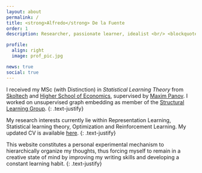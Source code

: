 ```yaml
---
layout: about
permalink: /
title: <strong>Alfredo</strong> De la Fuente
order: 1
description: Researcher, passionate learner, idealist <br/> <blockquote2 class="warning" id="mymotto" title="Motto"><h5> 'Nothing is built on stone, all is built on sand; but we must build as if the sand were stone.' <br/> – Jorge Luis Borges</h5></blockquote2> 

profile:
  align: right
  image: prof_pic.jpg

news: true
social: true
---
```


I received my MSc (with Distinction) in *Statistical Learning Theory* from [Skoltech](https://www.skoltech.ru/en/education/msc-programs/ds/slt/) and [Higher School of Economics](https://www.hse.ru/en/ma/sltheory/), supervised by [Maxim Panov](https://scholar.google.ru/citations?user=BqDhGJQAAAAJ&hl=en&oi=ao). I worked on unsupervised graph embedding as member of the [Structural Learning Group](http://strlearn.ru/).
{: .text-justify}

My research interests currently lie within Representation Learning, Statistical learning theory, Optimization and Reinforcement Learning. My updated CV is available [here](https://drive.google.com/file/d/1q9I7FZ04GYIMKsgfnCm45Wx5HMGeDLIx/view?usp=sharing).
{: .text-justify}

This website constitutes a personal experimental mechanism to hierarchically organize my thoughts, thus forcing myself to remain in a creative state of mind by improving my writing skills and developing a constant learning habit.
{: .text-justify}
